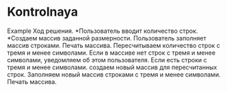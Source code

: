 # Kontrolnaya
Example
Ход решения.
*Пользователь вводит количество строк.
*Создаем массив заданной размерности.
	Пользователь заполняет массив строками.
	Печать массива.
	Пересчитываем количество строк с тремя и менее символами.
	Если в массиве нет строк с тремя и менее символами, уведомляем об этом пользователя.
	Если есть строки с тремя и менее символами. создаем новый массив для пересчитанных строк.
	Заполняем новый массив строками с тремя и менее символами.
	Печать массива.
